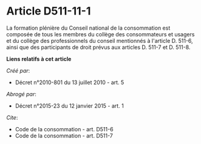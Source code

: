 # Article D511-11-1

La formation plénière du Conseil national de la consommation est composée de tous les membres du collège des consommateurs et
usagers et du collège des professionnels du conseil mentionnés à l'article D. 511-6, ainsi que des participants de droit
prévus aux articles D. 511-7 et D. 511-8.

**Liens relatifs à cet article**

_Créé par_:

  - Décret n°2010-801 du 13 juillet 2010 - art. 5

_Abrogé par_:

  - Décret n°2015-23 du 12 janvier 2015 - art. 1

_Cite_:

  - Code de la consommation - art. D511-6
  - Code de la consommation - art. D511-7
